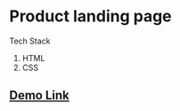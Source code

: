 # Product landing page

Tech Stack
  1. HTML
  2. CSS

## [Demo Link](http://trombones_landing_page.surge.sh/#pricing)
